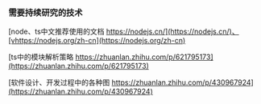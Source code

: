 ### 需要持续研究的技术

[node、ts中文推荐使用的文档 https://nodejs.cn/](https://nodejs.cn/)、[vhttps://nodejs.org/zh-cn](https://nodejs.org/zh-cn)

[ts中的模块解析策略 https://zhuanlan.zhihu.com/p/621795173](https://zhuanlan.zhihu.com/p/621795173)

[软件设计、开发过程中的各种图 https://zhuanlan.zhihu.com/p/430967924](https://zhuanlan.zhihu.com/p/430967924)